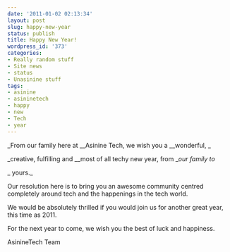```yaml
---
date: '2011-01-02 02:13:34'
layout: post
slug: happy-new-year
status: publish
title: Happy New Year!
wordpress_id: '373'
categories:
- Really random stuff
- Site news
- status
- Unasinine stuff
tags:
- asinine
- asininetech
- happy
- new
- Tech
- year
---
```


_From our family here at __Asinine Tech, we wish you a __wonderful, _

_creative, fulfilling and __most of all techy new year, from __our family to_

_ yours._

Our resolution here is to bring you an awesome community centred completely around tech and the happenings in the tech world.

We would be absolutely thrilled if you would join us for another great year, this time as 2011.

For the next year to come, we wish you the best of luck and happiness.

AsinineTech Team

